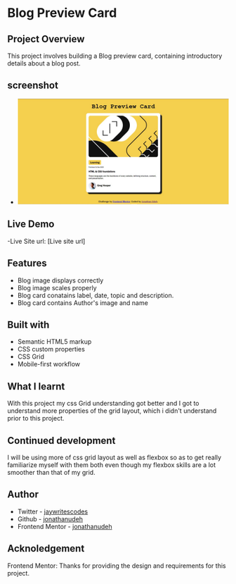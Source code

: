 # Blog Preview Card

## Project Overview
This project involves building a Blog preview card, containing introductory details about a blog post. 

## screenshot
- ![Project image preview](assets/images/blog-preview.jpg)

## Live Demo
-Live Site url: [Live site url]

## Features
- Blog image displays correctly
- Blog image scales properly
- Blog card conatains label, date, topic and description.
- Blog card contains Author's image and name

## Built with
- Semantic HTML5 markup
- CSS custom properties
- CSS Grid
- Mobile-first workflow

## What I learnt
With this project my css Grid understanding got better and I got to understand more properties of the grid layout, which i didn't understand prior to this project. 

## Continued development
I will be using more of css grid layout as well as flexbox so as to get really familiarize myself with them both even though my flexbox skills are a lot smoother than that of my grid.

## Author
- Twitter - [jaywritescodes]()
- Github - [jonathanudeh]()
- Frontend Mentor - [jonathanudeh]()

## Acknoledgement
Frontend Mentor: Thanks for providing the design and requirements for this project.